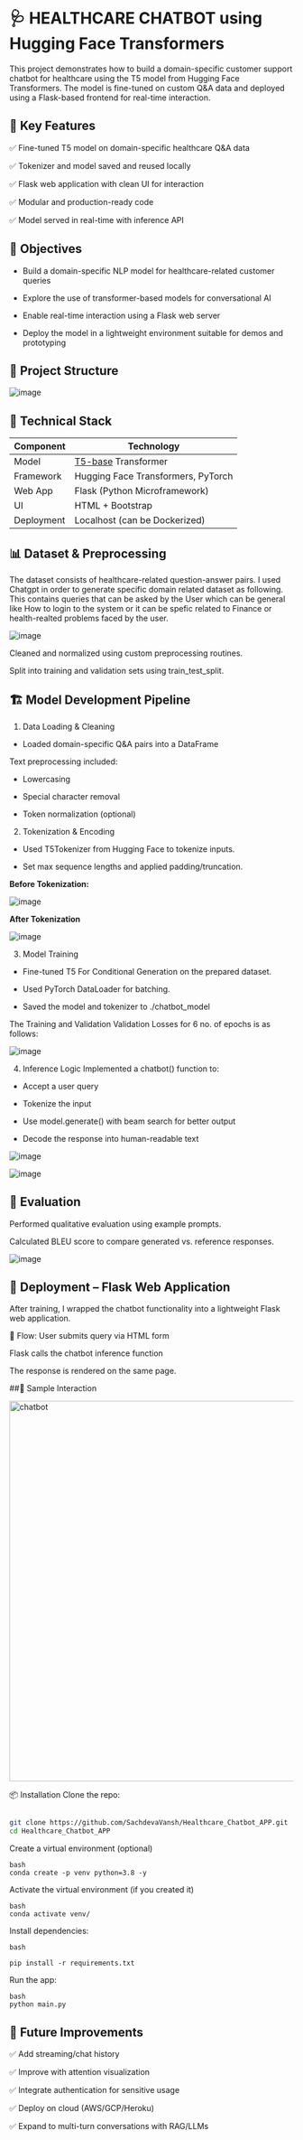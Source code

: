 # 🩺 HEALTHCARE CHATBOT using Hugging Face Transformers
This project demonstrates how to build a domain-specific customer support chatbot for healthcare using the T5 model from Hugging Face Transformers. The model is fine-tuned on custom Q&A data and deployed using a Flask-based frontend for real-time interaction.

## 📌 Key Features
✅ Fine-tuned T5 model on domain-specific healthcare Q&A data

✅ Tokenizer and model saved and reused locally

✅ Flask web application with clean UI for interaction

✅ Modular and production-ready code

✅ Model served in real-time with inference API

## 🧠 Objectives
- Build a domain-specific NLP model for healthcare-related customer queries

- Explore the use of transformer-based models for conversational AI

- Enable real-time interaction using a Flask web server

- Deploy the model in a lightweight environment suitable for demos and prototyping

## 📁 Project Structure

![image](https://github.com/user-attachments/assets/4e32de1f-5f5f-4a29-9290-9afa42791132)

## 🔧 Technical Stack

| Component  | Technology                                            |
| ---------- | ----------------------------------------------------- |
| Model      | [T5-base](https://huggingface.co/t5-base) Transformer |
| Framework  | Hugging Face Transformers, PyTorch                    |
| Web App    | Flask (Python Microframework)                         |
| UI         | HTML + Bootstrap                                      |
| Deployment | Localhost (can be Dockerized)                         |

## 📊 Dataset & Preprocessing
The dataset consists of healthcare-related question-answer pairs. I used Chatgpt in order to generate specific domain related dataset as following. This contains queries that can be asked by the User which can be general like How to login to the system or it can be spefic related to Finance or health-realted problems faced by the user.

![image](https://github.com/user-attachments/assets/487ed6f5-c30a-4976-86bb-5075867bcefc)

Cleaned and normalized using custom preprocessing routines.

Split into training and validation sets using train_test_split.

## 🏗️ Model Development Pipeline
1. Data Loading & Cleaning
   
- Loaded domain-specific Q&A pairs into a DataFrame

Text preprocessing included:

- Lowercasing

- Special character removal

- Token normalization (optional)

2. Tokenization & Encoding
   
- Used T5Tokenizer from Hugging Face to tokenize inputs.

- Set max sequence lengths and applied padding/truncation.

**Before Tokenization:**
  
  ![image](https://github.com/user-attachments/assets/33e2cfe9-a752-4cc2-8abd-36ae75ce1e8f)

**After Tokenization**

![image](https://github.com/user-attachments/assets/948bb2fa-ce86-4eec-839d-ac167992d62d)

3. Model Training
- Fine-tuned T5 For Conditional Generation on the prepared dataset.

- Used PyTorch DataLoader for batching.

- Saved the model and tokenizer to ./chatbot_model

The Training and Validation Validation Losses for 6 no. of epochs is as follows:

![image](https://github.com/user-attachments/assets/515b4ccd-d225-4e33-a486-3850f57b1264)

4. Inference Logic
Implemented a chatbot() function to:

- Accept a user query

- Tokenize the input

- Use model.generate() with beam search for better output

- Decode the response into human-readable text

![image](https://github.com/user-attachments/assets/22bb652b-6b5f-436d-aaa3-32f66f35eb3e)

![image](https://github.com/user-attachments/assets/f45c96f8-c503-4976-8fe3-bc5054ae7391)

## 🧪 Evaluation
Performed qualitative evaluation using example prompts.

Calculated BLEU score to compare generated vs. reference responses.

![image](https://github.com/user-attachments/assets/7c96f805-4e27-4f77-8971-c589ed5b7f15)


## 💬 Deployment – Flask Web Application
After training, I wrapped the chatbot functionality into a lightweight Flask web application.

🔁 Flow:
User submits query via HTML form

Flask calls the chatbot inference function

The response is rendered on the same page.

##🧪 Sample Interaction

<img width="1356" height="674" alt="chatbot" src="https://github.com/user-attachments/assets/81034a30-3d77-41e5-b952-6a7feaf5d3b5" />

📦 Installation
Clone the repo:

```bash

git clone https://github.com/SachdevaVansh/Healthcare_Chatbot_APP.git
cd Healthcare_Chatbot_APP
```
Create a virtual environment (optional)
```
bash
conda create -p venv python=3.8 -y
```
Activate the virtual environment (if you created it)
```
bash
conda activate venv/
```

Install dependencies:
```
bash

pip install -r requirements.txt
```
Run the app:
```
bash
python main.py
```
## 🔮 Future Improvements

✅ Add streaming/chat history

✅ Improve with attention visualization

✅ Integrate authentication for sensitive usage

✅ Deploy on cloud (AWS/GCP/Heroku)

✅ Expand to multi-turn conversations with RAG/LLMs



